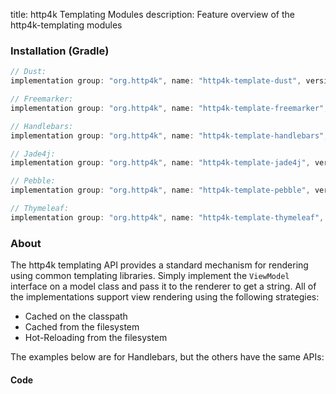 title: http4k Templating Modules
description: Feature overview of the http4k-templating modules

### Installation (Gradle)

```groovy
// Dust: 
implementation group: "org.http4k", name: "http4k-template-dust", version: "4.9.1.0"

// Freemarker: 
implementation group: "org.http4k", name: "http4k-template-freemarker", version: "4.9.1.0"

// Handlebars: 
implementation group: "org.http4k", name: "http4k-template-handlebars", version: "4.9.1.0"

// Jade4j: 
implementation group: "org.http4k", name: "http4k-template-jade4j", version: "4.9.1.0"

// Pebble: 
implementation group: "org.http4k", name: "http4k-template-pebble", version: "4.9.1.0"

// Thymeleaf: 
implementation group: "org.http4k", name: "http4k-template-thymeleaf", version: "4.9.1.0"
```

### About
The http4k templating API provides a standard mechanism for rendering using common templating libraries. Simply implement the `ViewModel` interface on a model class and pass it to the renderer to get a string. All of the implementations support view rendering using the following strategies:

* Cached on the classpath
* Cached from the filesystem
* Hot-Reloading from the filesystem

The examples below are for Handlebars, but the others have the same APIs:

#### Code  [<img class="octocat"/>](https://github.com/http4k/http4k/blob/docs_reorg/src/docs/guide/reference/templating/example.kt)

<script src="https://gist-it.appspot.com/https://github.com/http4k/http4k/blob/docs_reorg/src/docs/guide/reference/templating/example.kt"></script>

[http4k]: https://http4k.org
